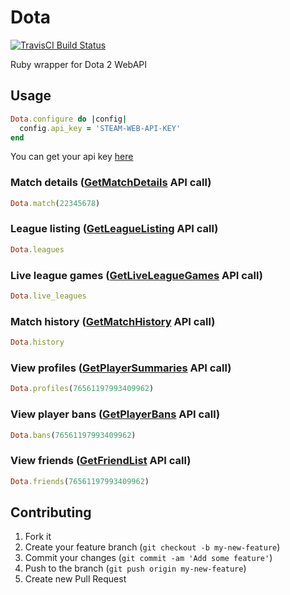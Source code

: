 # Dota

[![TravisCI Build Status](https://secure.travis-ci.org/nashby/dota.png?branch=master)](http://travis-ci.org/nashby/dota)

Ruby wrapper for Dota 2 WebAPI

## Usage

```ruby
Dota.configure do |config|
  config.api_key = 'STEAM-WEB-API-KEY'
end
```

You can get your api key [here](http://steamcommunity.com/dev/apikey)

### Match details ([GetMatchDetails](http://wiki.teamfortress.com/wiki/WebAPI/GetMatchDetails) API call)

```ruby
Dota.match(22345678)
```

### League listing ([GetLeagueListing](http://wiki.teamfortress.com/wiki/WebAPI/GetLeagueListing) API call)

```ruby
Dota.leagues
```

### Live league games ([GetLiveLeagueGames](http://wiki.teamfortress.com/wiki/WebAPI/GetLiveLeagueGames) API call)

```ruby
Dota.live_leagues
```

### Match history ([GetMatchHistory](http://wiki.teamfortress.com/wiki/WebAPI/GetMatchHistory) API call)

```ruby
Dota.history
```

### View profiles ([GetPlayerSummaries](http://wiki.teamfortress.com/wiki/WebAPI/GetPlayerSummaries) API call)

```ruby
Dota.profiles(76561197993409962)
```

### View player bans ([GetPlayerBans](http://wiki.teamfortress.com/wiki/WebAPI/GetPlayerBans) API call)

```ruby
Dota.bans(76561197993409962)
```

### View friends ([GetFriendList](http://wiki.teamfortress.com/wiki/WebAPI/GetFriendList) API call)

```ruby
Dota.friends(76561197993409962)
```

## Contributing

1. Fork it
2. Create your feature branch (`git checkout -b my-new-feature`)
3. Commit your changes (`git commit -am 'Add some feature'`)
4. Push to the branch (`git push origin my-new-feature`)
5. Create new Pull Request
